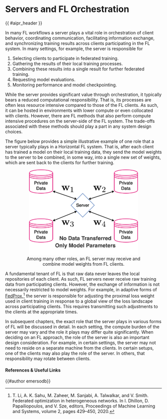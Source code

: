 <!-- markdownlint-disable-file MD033 MD013 -->

# Servers and FL Orchestration

{{ #aipr_header }}

In many FL workflows a server plays a vital role in orchestration of client
behavior, coordinating communication, facilitating information exchange, and
synchronizing training results across clients participating in the FL system.
In many settings, for example, the server is responsible for

1. Selecting clients to participate in federated training.
2. Gathering the results of their local training processes.
3. Combining these results into a single result for further federated training.
4. Requesting model evaluations.
5. Monitoring performance and model checkpointing.

While the server provides significant value through orchestration, it typically
bears a reduced computational responsibility. That is, its processes are often
less resource intensive compared to those of the FL clients. As such, it can
be hosted in environments with lower compute or even collocated with clients.
However, there are FL methods that also perform compute intensive procedures
on the server-side of the FL system. The trade-offs associated with these
methods should play a part in any system design choices.

The figure below provides a simple illustrative example of one role that a
server typically plays in a Horizontal FL system. That is, after each client
has trained a model on their local training data, they send the model weights
to the server to be combined, in some way, into a single new set of weights,
which are sent back to the clients for further training.

<figure>
<center>
<img src="../assets/Distributed Data Diagram Weights.png" alt="Exchanging of Weights ", width="350">
<figcaption>Among many other roles, an FL server may receive and combine model weights from FL clients.</figcaption>
</center>
</figure>

A fundamental tenant of FL is that raw data never leaves the local
repositories of each client. As such, FL servers never receive raw training
data from participating clients. However, the exchange of information is not
necessarily restricted to model weights. For example, in adaptive forms of
[FedProx](../horizontal/robust_global_fl/fedprox.md),[^1] the server is
responsible for adjusting the proximal loss weight used in client training in
response to a global view of the loss landscape across participating clients.
This requires transmitting such adjustments to the clients at the appropriate
times.

In subsequent chapters, the exact role that the server plays in various forms
of FL will be discussed in detail. In each setting, the compute burden of the
server may vary and the role it plays may differ quite significantly. When
deciding on an FL approach, the role of the server is also an important
design consideration. For example, in certain settings, the server may not
need to reside on a separate machine from the clients. In certain setups, one
of the clients may also play the role of the server. In others, that
responsibility may rotate between clients.

#### References & Useful Links <!-- markdownlint-disable-line MD001 -->

[^1]:
    T. Li, A. K. Sahu, M. Zaheer, M. Sanjabi, A. Talwalkar, and V. Smith.
    Federated optimization in heterogeneous networks. In I. Dhillon,
    D. Papailiopoulos, and V. Sze, editors, Proceedings of Machine Learning and
    Systems, volume 2, pages 429–450, 2020.

{{#author emersodb}}
